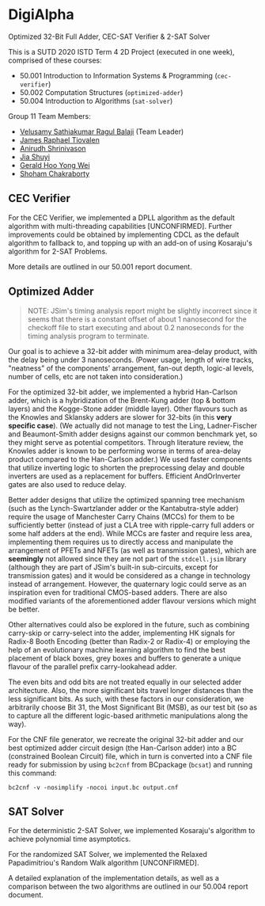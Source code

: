 # DigiAlpha
Optimized 32-Bit Full Adder, CEC-SAT Verifier &amp; 2-SAT Solver

This is a SUTD 2020 ISTD Term 4 2D Project (executed in one week), comprised of these courses:
- 50.001 Introduction to Information Systems & Programming (`cec-verifier`)
- 50.002 Computation Structures (`optimized-adder`)
- 50.004 Introduction to Algorithms (`sat-solver`)

Group 11 Team Members:
- [Velusamy Sathiakumar Ragul Balaji](https://github.com/ragulbalaji) (Team Leader)
- [James Raphael Tiovalen](https://github.com/jamestiotio)
- [Anirudh Shrinivason](https://github.com/Anirudh181001)
- [Jia Shuyi](https://github.com/shuyijia)
- [Gerald Hoo Yong Wei](https://github.com/geraldhyw)
- [Shoham Chakraborty](https://github.com/shohamc1)



## CEC Verifier

For the CEC Verifier, we implemented a DPLL algorithm as the default algorithm with multi-threading capabilities [UNCONFIRMED]. Further improvements could be obtained by implementing CDCL as the default algorithm to fallback to, and topping up with an add-on of using Kosaraju's algorithm for 2-SAT Problems.

More details are outlined in our 50.001 report document.



## Optimized Adder

>  NOTE: JSim's timing analysis report might be slightly incorrect since it seems that there is a constant offset of about 1 nanosecond for the checkoff file to start executing and about 0.2 nanoseconds for the timing analysis program to terminate.

Our goal is to achieve a 32-bit adder with minimum area-delay product, with the delay being under 3 nanoseconds. (Power usage, length of wire tracks, "neatness" of the components' arrangement, fan-out depth, logic-al levels, number of cells, etc are not taken into consideration.)

For the optimized 32-bit adder, we implemented a hybrid Han-Carlson adder, which is a hybridization of the Brent-Kung adder (top & bottom layers) and the Kogge-Stone adder (middle layer). Other flavours such as the Knowles and Sklansky adders are slower for 32-bits (in this **very specific case**). (We actually did not manage to test the Ling, Ladner-Fischer and Beaumont-Smith adder designs against our common benchmark yet, so they might serve as potential competitors. Through literature review, the Knowles adder is known to be performing worse in terms of area-delay product compared to the Han-Carlson adder.) We used faster components that utilize inverting logic to shorten the preprocessing delay and double inverters are used as a replacement for buffers. Efficient AndOrInverter gates are also used to reduce delay.

Better adder designs that utilize the optimized spanning tree mechanism (such as the Lynch-Swartzlander adder or the Kantabutra-style adder) require the usage of Manchester Carry Chains (MCCs) for them to be sufficiently better (instead of just a CLA tree with ripple-carry full adders or some half adders at the end). While MCCs are faster and require less area, implementing them requires us to directly access and manipulate the arrangement of PFETs and NFETs (as well as transmission gates), which are **seemingly** not allowed since they are not part of the `stdcell.jsim` library (although they are part of JSim's built-in sub-circuits, except for transmission gates) and it would be considered as a change in technology instead of arrangement. However, the quaternary logic could serve as an inspiration even for traditional CMOS-based adders. There are also modified variants of the aforementioned adder flavour versions which might be better.

Other alternatives could also be explored in the future, such as combining carry-skip or carry-select into the adder, implementing HK signals for Radix-8 Booth Encoding (better than Radix-2 or Radix-4) or employing the help of an evolutionary machine learning algorithm to find the best placement of black boxes, grey boxes and buffers to generate a unique flavour of the parallel prefix carry-lookahead adder.

The even bits and odd bits are not treated equally in our selected adder architecture. Also, the more significant bits travel longer distances than the less significant bits. As such, with these factors in our consideration, we arbitrarily choose Bit 31, the Most Significant Bit (MSB), as our test bit (so as to capture all the different logic-based arithmetic manipulations along the way).

For the CNF file generator, we recreate the original 32-bit adder and our best optimized adder circuit design (the Han-Carlson adder) into a BC (constrained Boolean Circuit) file, which in turn is converted into a CNF file ready for submission by using `bc2cnf` from BCpackage (`bcsat`) and running this command:

```console
bc2cnf -v -nosimplify -nocoi input.bc output.cnf
```



## SAT Solver

For the deterministic 2-SAT Solver, we implemented Kosaraju's algorithm to achieve polynomial time asymptotics.

For the randomized SAT Solver, we implemented the Relaxed Papadimitriou's Random Walk algorithm [UNCONFIRMED].

A detailed explanation of the implementation details, as well as a comparison between the two algorithms are outlined in our 50.004 report document.